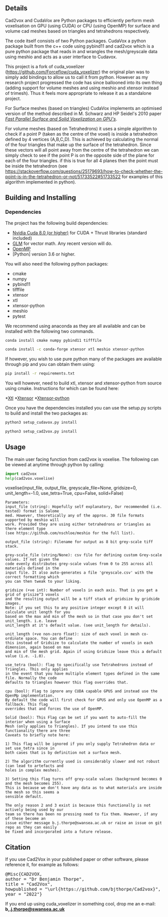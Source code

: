 ## Details
Cad2vox and CudaVox are Python packages to efficiently perform mesh voxelisation on GPU (using CUDA) or CPU (using OpenMP) for surface and volume cad meshes based on triangles and tetrahedrons respectively.

The code itself consists of two Python packages. CudaVox a python package built from the c++ code using pybind11 and cad2vox which is a pure python package that reads in and wrangles the mesh/greyscale data using meshio and acts as a user interface to Cudavox.

This project is a fork of cuda_voxelizer (https://github.com/Forceflow/cuda_voxelizer) the original plan was to simply add bindings to allow us to call it from python. However as my research project progressed the code has since ballooned into its own thing (adding support for volume meshes and using meshio and xtensor instead of trimesh). Thus it feels more appropriate to release it as a standalone project.

For Surface meshes (based on triangles) CudaVox implements an optimised version of the method described in M. Schwarz and HP Seidel's 2010 paper [*Fast Parallel Surface and Solid Voxelization on GPU's*](http://research.michael-schwarz.com/publ/2010/vox/).

For volume meshes (based on Tetrahedrons) it uses a simple algorithm to check if a point P (taken as the centre of the voxel) is inside a tetrahedron defined by 4 vertices (A,B,C,D). This is achieved by calculating  the normal of the four triangles that make up the surface of the tetrahedron. Since these vectors will all point away from the centre of the tetrahedron we can simply check to see if the point P is on the opposite side of the plane for each of the four triangles. if this is true for all 4 planes then the point must be inside the tetrahedron (see https://stackoverflow.com/questions/25179693/how-to-check-whether-the-point-is-in-the-tetrahedron-or-not/51733522#51733522 for examples of this algorithm implemented in python).

## Building and Installing

### Dependencies
The project has the following build dependencies:
 * [Nvidia Cuda 8.0 (or higher)](https://developer.nvidia.com/cuda-toolkit) for CUDA + Thrust libraries (standard included)
 * [GLM](http://glm.g-truc.net/0.9.8/index.html) for vector math. Any recent version will do.
 * [OpenMP](https://www.openmp.org/)
 * [Python] version 3.6 or higher.
 
 You will also need the following python packages:
 * cmake
 * numpy
 * pybind11
 * tifffile
 * xtensor
 * xtl
 * xtensor-python
 * meshio
 * pytest

We recommend using anaconda as they are all available and can be installed with the following two commands.

```bash
conda install cmake numpy pybind11 tifffile

conda install -c conda-forge xtensor xtl meshio xtensor-python
```

If however, you wish to use pure python many of the packages are available through pip and you can obtain them using:
```bash
pip install -r requirements.txt
```
You will however, need to build xtl, xtensor and xtensor-python from source using cmake. Instructions for which can be found here:

*[Xtl](https://github.com/xtensor-stack/xtl)
*[Xtensor](https://github.com/xtensor-stack/xtensor)
*[Xtensor-python](https://github.com/xtensor-stack/xtensor-python)

Once you have the dependencies installed you can use the setup.py scripts to build and install the two packages as:

```python
python3 setup_cudavox.py install

python3 setup_cad2vox.py install
```

## Usage

The main user facing function from cad2vox is voxelise. The following can be viewed at anytime through python by calling:

```python
import cad2vox
help(cad2vox.voxelise)
```

voxelise(input_file, output_file, greyscale_file=None, gridsize=0, unit_length=-1.0, use_tetra=True, cpu=False, solid=False)

    Parameters:
    input_file (string): Hopefully self explanatory, Our recommended (i.e. tested) format is Salome
    med. However, theoretically any of the approx. 30 file formats supported by meshio will
    work. Provided they are using either tetrahedrons or triangles as there element type
    (see https://github.com/nschloe/meshio for the full list).

    output_file (string): Filename for output as 8 bit grey-scale tiff stack.

    grey-scale_file (string/None): csv file for defining custom Grey-scale values. If not given the
    code evenly distributes grey-scale values from 0 to 255 across all materials defined in the
    input file. It also auto-generates a file 'greyscale.csv' with the correct formatting which
    you can then tweak to your liking.

    gridsize (+ve int): Number of voxels in each axis. That is you get a grid of grisize^3 voxels
    and the resulting output will be a tiff stack of gridsize by gridside images.
    Note: if you set this to any positive integer except 0 it will calculate unit length for you
    based on the max and min of the mesh so in that case you don't set unit_length. i.e. leave
    unit_length at it's default value. (see unit_length for details).

    unit_length (+ve non-zero float): size of each voxel in mesh co-ordinate space. You can define
    this instead of Gridsize to calculate the number of voxels in each dimension, again based on max
    and min of the mesh grid. Again if using Gridsize leave this a default value (i.e. -1.0).

    use_tetra (bool): flag to specifically use Tetrahedrons instead of Triangles. This only applies
    in the event that you have multiple element types defined in the same file. Normally the code
    defaults to triangles however this flag overrides that.

    cpu (bool): Flag to ignore any CUDA capable GPUS and instead use the OpenMp implementation. 
    By default the code will first check for GPUS and only use OpenMP as a fallback. This flag 
    overrides that and forces the use of OpenMP.

    Solid (bool): This Flag can be set if you want to auto-fill the interior when using a Surface
    Mesh (only applies to Triangles). If you intend to use this functionality there are three
    Caveats to briefly note here:

    1) This flag will be ignored if you only supply Tetrahedron data or set use_tetra since in
    both cases that is by definition not a surface mesh.

    2) The algorithm currently used is considerably slower and not robust (can lead to artefacts and
    holes in complex meshes).

    3) Setting this flag turns off grey-scale values (background becomes 0 and the mesh becomes 255).
    This is because we don't have any data as to what materials are inside the mesh so this seems a
    sensible default.

    The only reason 2 and 3 exist is because this functionally is not actively being used by our
    team so there has been no pressing need to fix them. However, if any of these become an
    issue either message b.j.thorpe@swansea.ac.uk or raise an issue on git repo as they can easily
    be fixed and incorporated into a future release.

 
## Citation
If you use Cad2Vox in your published paper or other software, please reference it, for example as follows:
<pre>
@Misc{CAD2VOX,
author = "Dr Benjamin Thorpe",
title = "Cad2Vox",
howpublished = "\url{https://github.com/bjthorpe/Cad2vox}",
year = "2022"}
</pre>
If you end up using cuda_voxelizer in something cool, drop me an e-mail: **b,.j.thorpe@swansea.ac.uk**
